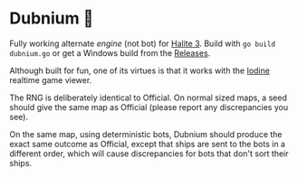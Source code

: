 # Dubnium 🐢

Fully working alternate *engine* (not bot) for [Halite 3](https://github.com/HaliteChallenge/Halite-III). Build with `go build dubnium.go` or get a Windows build from the [Releases](https://github.com/fohristiwhirl/dubnium/releases).

Although built for fun, one of its virtues is that it works with the [Iodine](https://github.com/fohristiwhirl/iodine) realtime game viewer.

The RNG is deliberately identical to Official. On normal sized maps, a seed should give the same map as Official (please report any discrepancies you see).

On the same map, using deterministic bots, Dubnium should produce the exact same outcome as Official, except that ships are sent to the bots in a different order, which will cause discrepancies for bots that don't sort their ships.
